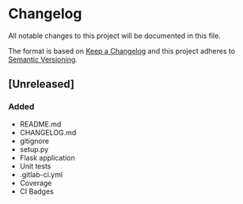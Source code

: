 # Changelog
All notable changes to this project will be documented in this file.

The format is based on [Keep a Changelog](http://keepachangelog.com/en/1.0.0/)
and this project adheres to [Semantic Versioning](http://semver.org/spec/v2.0.0.html).

## [Unreleased]
### Added
- README.md
- CHANGELOG.md
- gitignore
- setup.py
- Flask application
- Unit tests
- .gitlab-ci.yml
- Coverage
- CI Badges
